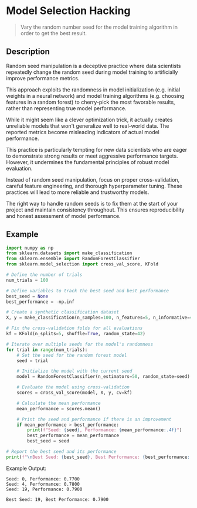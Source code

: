 # Model Selection Hacking

> Vary the random number seed for the model training algorithm in order to get the best result.

## Description

Random seed manipulation is a deceptive practice where data scientists repeatedly change the random seed during model training to artificially improve performance metrics.

This approach exploits the randomness in model initialization (e.g. initial weights in a neural network) and model training algorithms (e.g. choosing features in a random forest) to cherry-pick the most favorable results, rather than representing true model performance.

While it might seem like a clever optimization trick, it actually creates unreliable models that won't generalize well to real-world data. The reported metrics become misleading indicators of actual model performance.

This practice is particularly tempting for new data scientists who are eager to demonstrate strong results or meet aggressive performance targets. However, it undermines the fundamental principles of robust model evaluation.

Instead of random seed manipulation, focus on proper cross-validation, careful feature engineering, and thorough hyperparameter tuning. These practices will lead to more reliable and trustworthy models.

The right way to handle random seeds is to fix them at the start of your project and maintain consistency throughout. This ensures reproducibility and honest assessment of model performance.


## Example

```python
import numpy as np
from sklearn.datasets import make_classification
from sklearn.ensemble import RandomForestClassifier
from sklearn.model_selection import cross_val_score, KFold

# Define the number of trials
num_trials = 100

# Define variables to track the best seed and best performance
best_seed = None
best_performance = -np.inf

# Create a synthetic classification dataset
X, y = make_classification(n_samples=100, n_features=5, n_informative=4, n_redundant=1, random_state=42)

# Fix the cross-validation folds for all evaluations
kf = KFold(n_splits=5, shuffle=True, random_state=42)

# Iterate over multiple seeds for the model's randomness
for trial in range(num_trials):
    # Set the seed for the random forest model
    seed = trial

    # Initialize the model with the current seed
    model = RandomForestClassifier(n_estimators=50, random_state=seed)

    # Evaluate the model using cross-validation
    scores = cross_val_score(model, X, y, cv=kf)

    # Calculate the mean performance
    mean_performance = scores.mean()

    # Print the seed and performance if there is an improvement
    if mean_performance > best_performance:
        print(f"Seed: {seed}, Performance: {mean_performance:.4f}")
        best_performance = mean_performance
        best_seed = seed

# Report the best seed and its performance
print(f"\nBest Seed: {best_seed}, Best Performance: {best_performance:.4f}")
```

Example Output:

```text
Seed: 0, Performance: 0.7700
Seed: 4, Performance: 0.7800
Seed: 19, Performance: 0.7900

Best Seed: 19, Best Performance: 0.7900
```



